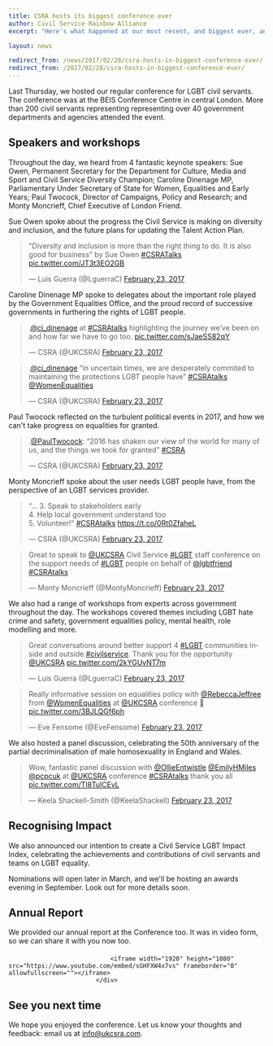 ```yaml
---
title: CSRA hosts its biggest conference ever
author: Civil Service Rainbow Alliance
excerpt: "Here's what happened at our most recent, and biggest ever, annual conference"

layout: news

redirect_from: /news/2017/02/28/csra-hosts-in-biggest-conference-ever/
redirect_from: /2017/02/28/csra-hosts-in-biggest-conference-ever/
---
```

Last Thursday, we hosted our regular conference for LGBT civil servants. The conference was at the BEIS Conference Centre in central London. More than 200 civil servants representing representing over 40 government departments and agencies attended the event.

## Speakers and workshops

Throughout the day, we heard from 4 fantastic keynote speakers: Sue Owen, Permanent Secretary for the Department for Culture, Media and Sport and Civil Service Diversity Champion; Caroline Dinenage MP, Parliamentary Under Secretary of State for Women, Equalities and Early Years; Paul Twocock, Director of Campaigns, Policy and Research; and Monty Moncrieff, Chief Executive of London Friend.

Sue Owen spoke about the progress the Civil Service is making on diversity and inclusion, and the future plans for updating the Talent Action Plan. 

<blockquote class="twitter-tweet" data-lang="en"><p lang="en" dir="ltr">&quot;Diversity and inclusion is more than the right thing to do. It is also good for business&quot; by Sue Owen <a href="https://twitter.com/hashtag/CSRATalks?src=hash">#CSRATalks</a> <a href="https://t.co/JT3t3EO2GB">pic.twitter.com/JT3t3EO2GB</a></p>&mdash; Luis Guerra (@LguerraC) <a href="https://twitter.com/LguerraC/status/834709786071597056">February 23, 2017</a></blockquote> <script async src="//platform.twitter.com/widgets.js" charset="utf-8"></script>

Caroline Dinenage MP spoke to delegates about the important role played by the Government Equalities Office, and the proud record of successive governments in furthering the rights of LGBT people.

<blockquote class="twitter-tweet" data-lang="en"><p lang="en" dir="ltr">.<a href="https://twitter.com/cj_dinenage">@cj_dinenage</a> at <a href="https://twitter.com/hashtag/CSRAtalks?src=hash">#CSRAtalks</a> highlighting the journey we’ve been on and how far we have to go too. <a href="https://t.co/sJaeSS82qY">pic.twitter.com/sJaeSS82qY</a></p>&mdash; CSRA (@UKCSRA) <a href="https://twitter.com/UKCSRA/status/834740005360775168">February 23, 2017</a></blockquote> <script async src="//platform.twitter.com/widgets.js" charset="utf-8"></script>

<blockquote class="twitter-tweet" data-lang="en"><p lang="en" dir="ltr">.<a href="https://twitter.com/cj_dinenage">@cj_dinenage</a> “in uncertain times, we are desperately commited to maintaining the protections LGBT people have” <a href="https://twitter.com/hashtag/CSRAtalks?src=hash">#CSRAtalks</a> <a href="https://twitter.com/WomenEqualities">@WomenEqualities</a></p>&mdash; CSRA (@UKCSRA) <a href="https://twitter.com/UKCSRA/status/834741358090997761">February 23, 2017</a></blockquote> <script async src="//platform.twitter.com/widgets.js" charset="utf-8"></script>

Paul Twocock reflected on the turbulent political events in 2017, and how we can't take progress on equalities for granted.

<blockquote class="twitter-tweet" data-lang="en"><p lang="en" dir="ltr">.<a href="https://twitter.com/PaulTwocock">@PaulTwocock</a>: “2016 has shaken our view of the world for many of us, and the things we took for granted” <a href="https://twitter.com/hashtag/CSRA?src=hash">#CSRA</a></p>&mdash; CSRA (@UKCSRA) <a href="https://twitter.com/UKCSRA/status/834788761976369152">February 23, 2017</a></blockquote><script async src="//platform.twitter.com/widgets.js" charset="utf-8"></script>

Monty Moncrieff spoke about the user needs LGBT people have, from the perspective of an LGBT services provider. 

<blockquote class="twitter-tweet" data-lang="en"><p lang="en" dir="ltr">“… 3. Speak to stakeholders early<br>4. Help local government understand too<br>5. Volunteer!“ <a href="https://twitter.com/hashtag/CSRAtalks?src=hash">#CSRAtalks</a> <a href="https://t.co/0Rt0ZfaheL">https://t.co/0Rt0ZfaheL</a></p>&mdash; CSRA (@UKCSRA) <a href="https://twitter.com/UKCSRA/status/834794338001510400">February 23, 2017</a></blockquote><script async src="//platform.twitter.com/widgets.js" charset="utf-8"></script>

<blockquote class="twitter-tweet" data-lang="en"><p lang="en" dir="ltr">Great to speak to <a href="https://twitter.com/UKCSRA">@UKCSRA</a> Civil Service <a href="https://twitter.com/hashtag/LGBT?src=hash">#LGBT</a> staff conference on the support needs of <a href="https://twitter.com/hashtag/LGBT?src=hash">#LGBT</a> people on behalf of <a href="https://twitter.com/lgbtfriend">@lgbtfriend</a> <a href="https://twitter.com/hashtag/CSRAtalks?src=hash">#CSRAtalks</a></p>&mdash; Monty Moncrieff (@MontyMoncrieff) <a href="https://twitter.com/MontyMoncrieff/status/834799393689710592">February 23, 2017</a></blockquote><script async src="//platform.twitter.com/widgets.js" charset="utf-8"></script>

We also had a range of workshops from experts across government throughout the day. The workshops covered themes including LGBT hate crime and safety, government equalities policy, mental health, role modelling and more.

<blockquote class="twitter-tweet" data-lang="en"><p lang="en" dir="ltr">Great conversations around better support 4 <a href="https://twitter.com/hashtag/LGBT?src=hash">#LGBT</a> communities inside and outside <a href="https://twitter.com/hashtag/civilservice?src=hash">#civilservice</a>. Thank you for the opportunity <a href="https://twitter.com/UKCSRA">@UKCSRA</a> <a href="https://t.co/2kYGUvNT7m">pic.twitter.com/2kYGUvNT7m</a></p>&mdash; Luis Guerra (@LguerraC) <a href="https://twitter.com/LguerraC/status/834781028946427904">February 23, 2017</a></blockquote> <script async src="//platform.twitter.com/widgets.js" charset="utf-8"></script>

<blockquote class="twitter-tweet" data-lang="en"><p lang="en" dir="ltr">Really informative session on equalities policy with <a href="https://twitter.com/RebeccaJeffree">@RebeccaJeffree</a> from <a href="https://twitter.com/WomenEqualities">@WomenEqualities</a> at <a href="https://twitter.com/UKCSRA">@UKCSRA</a> conference 🌈 <a href="https://t.co/3BJLQGf6ph">pic.twitter.com/3BJLQGf6ph</a></p>&mdash; Eve Fensome (@EveFensome) <a href="https://twitter.com/EveFensome/status/834774361479462912">February 23, 2017</a></blockquote> <script async src="//platform.twitter.com/widgets.js" charset="utf-8"></script>

We also hosted a panel discussion, celebrating the 50th anniversary of the partial decriminalisation of male homosexuality in England and Wales.

<blockquote class="twitter-tweet" data-lang="en"><p lang="en" dir="ltr">Wow, fantastic panel discussion with <a href="https://twitter.com/OllieEntwistle">@OllieEntwistle</a> <a href="https://twitter.com/EmilyHMiles">@EmilyHMiles</a> <a href="https://twitter.com/pcpcuk">@pcpcuk</a> at <a href="https://twitter.com/UKCSRA">@UKCSRA</a> conference <a href="https://twitter.com/hashtag/CSRAtalks?src=hash">#CSRAtalks</a> thank you all <a href="https://t.co/Tl8TulCEvL">pic.twitter.com/Tl8TulCEvL</a></p>&mdash; Keela Shackell-Smith (@KeelaShackell) <a href="https://twitter.com/KeelaShackell/status/834767089923678209">February 23, 2017</a></blockquote> <script async src="//platform.twitter.com/widgets.js" charset="utf-8"></script>

## Recognising Impact

We also announced our intention to create a Civil Service LGBT Impact Index, celebrating the achievements and contributions of civil servants and teams on LGBT equality. 

Nominations will open later in March, and we'll be hosting an awards evening in September. Look out for more details soon.

## Annual Report

We provided our annual report at the Conference too. It was in video form, so we can share it with you now too.

<div class="embed-responsive embed-responsive-16by9" style="margin-top: 20px;">
		
								<iframe width="1920" height="1080" src="https://www.youtube.com/embed/sGHFXW4x7vs" frameborder="0" allowfullscreen=""></iframe>								
							</div>

## See you next time

We hope you enjoyed the conference. Let us know your thoughts and feedback: email us at <info@ukcsra.com>.